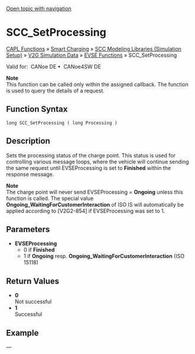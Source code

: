 [Open topic with navigation](../../../../../CANoeDEFamily.htm#Topics/CAPLFunctions/SmartCharging/Functions/CAPLfunctionSCCSetProcessing.md)

# SCC_SetProcessing

[CAPL Functions](../../CAPLfunctions.md) » [Smart Charging](../CAPLFunctionsSmartChargingOverview.md) » [SCC Modeling Libraries (Simulation Setup)](../CAPLFunctionsSmartChargingOverview.md#BMNodeayerDLL) » [V2G Simulation Data](../CAPLFunctionsSmartChargingOverview.md#V2GSimDataWrite) » [EVSE Functions](../CAPLFunctionsSmartChargingOverview.md#V2GSimDataWrite) » SCC_SetProcessing

Valid for:  CANoe DE •  CANoe4SW DE

**Note**  
This function can be called only within the assigned callback. The function is used to query the details of a request.

## Function Syntax

`long SCC_SetProcessing ( long Processing )`

## Description

Sets the processing status of the charge point. This status is used for controlling various message loops, where the vehicle will continue sending the same request until EVSEProcessing is set to **Finished** within the response message.

**Note**  
The charge point will never send EVSEProcessing = **Ongoing** unless this function is called. The special value **Ongoing_WaitingForCustomerInteraction** of ISO IS will automatically be applied according to [V2G2-854] if EVSEProcessing was set to 1.

## Parameters

- **EVSEProcessing**
  - 0 if **Finished**
  - 1 if **Ongoing** resp. **Ongoing_WaitingForCustomerInteraction** (ISO 15118)

## Return Values

- **0**  
  Not successful
- **1**  
  Successful

## Example

—
